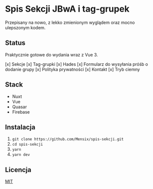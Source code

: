 # Spis Sekcji JBwA i tag-grupek

Przepisany na nowo, z lekko zmienionym wyglądem oraz mocno ulepszonym kodem.

## Status

Praktycznie gotowe do wydania wraz z Vue 3.

[x] Sekcje
[x] Tag-grupki
[x] Hades
[x] Formularz do wysyłania próśb o dodanie grupy
[x] Polityka prywatności
[x] Kontakt
[x] Tryb ciemny

## Stack

* Nuxt
* Vue
* Quasar
* Firebase

## Instalacja

1. `git clone https://github.com/Mensix/spis-sekcji.git`
2. `cd spis-sekcji`
3. `yarn`
4. `yarn dev`

## Licencja

[MIT](https://choosealicense.com/licenses/mit/)
